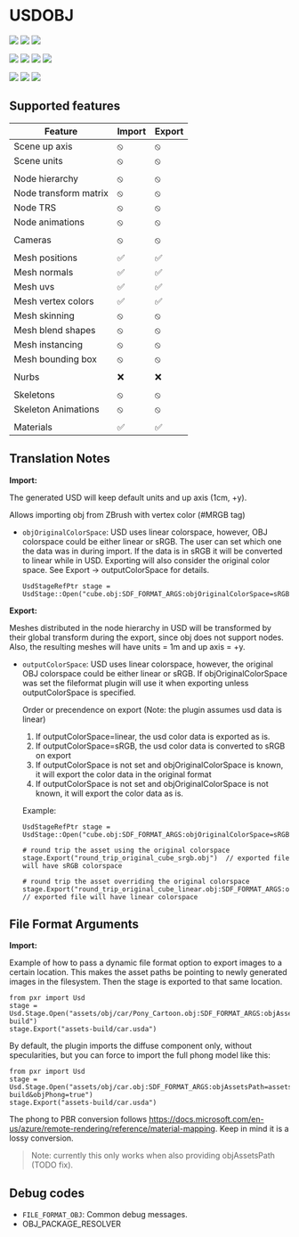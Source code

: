 # USDOBJ

[![](https://img.shields.io/endpoint?url=https://gist.githubusercontent.com/kwblackstone/264643f3d2acacc5369a0ba70854dfb6/raw/windows-2022-2405-OBJ.json)](https://github.com/adobe/USD-Fileformat-plugins/actions/workflows/ci.yml) [![](https://img.shields.io/endpoint?url=https://gist.githubusercontent.com/kwblackstone/264643f3d2acacc5369a0ba70854dfb6/raw/windows-2022-2311-OBJ.json)](https://github.com/adobe/USD-Fileformat-plugins/actions/workflows/ci.yml) [![](https://img.shields.io/endpoint?url=https://gist.githubusercontent.com/kwblackstone/264643f3d2acacc5369a0ba70854dfb6/raw/windows-2022-2308-OBJ.json)](https://github.com/adobe/USD-Fileformat-plugins/actions/workflows/ci.yml)

[![](https://img.shields.io/endpoint?url=https://gist.githubusercontent.com/kwblackstone/264643f3d2acacc5369a0ba70854dfb6/raw/macOS-14-2405-OBJ.json)](https://github.com/adobe/USD-Fileformat-plugins/actions/workflows/ci.yml) [![](https://img.shields.io/endpoint?url=https://gist.githubusercontent.com/kwblackstone/264643f3d2acacc5369a0ba70854dfb6/raw/macOS-13-2405-OBJ.json)](https://github.com/adobe/USD-Fileformat-plugins/actions/workflows/ci.yml) [![](https://img.shields.io/endpoint?url=https://gist.githubusercontent.com/kwblackstone/264643f3d2acacc5369a0ba70854dfb6/raw/macOS-13-2311-OBJ.json)](https://github.com/adobe/USD-Fileformat-plugins/actions/workflows/ci.yml) [![](https://img.shields.io/endpoint?url=https://gist.githubusercontent.com/kwblackstone/264643f3d2acacc5369a0ba70854dfb6/raw/macOS-13-2308-OBJ.json)](https://github.com/adobe/USD-Fileformat-plugins/actions/workflows/ci.yml)

[![](https://img.shields.io/endpoint?url=https://gist.githubusercontent.com/kwblackstone/264643f3d2acacc5369a0ba70854dfb6/raw/ubuntu-22.04-2405-OBJ.json)](https://github.com/adobe/USD-Fileformat-plugins/actions/workflows/ci.yml) [![](https://img.shields.io/endpoint?url=https://gist.githubusercontent.com/kwblackstone/264643f3d2acacc5369a0ba70854dfb6/raw/ubuntu-22.04-2311-OBJ.json)](https://github.com/adobe/USD-Fileformat-plugins/actions/workflows/ci.yml) [![](https://img.shields.io/endpoint?url=https://gist.githubusercontent.com/kwblackstone/264643f3d2acacc5369a0ba70854dfb6/raw/ubuntu-22.04-2308-OBJ.json)](https://github.com/adobe/USD-Fileformat-plugins/actions/workflows/ci.yml)

## Supported features

|Feature|Import|Export|
|--|--|--|
|Scene up axis            |⦸|⦸|
|Scene units              |⦸|⦸|
||||
|Node hierarchy           |⦸|⦸|
|Node transform matrix    |⦸|⦸|
|Node TRS                 |⦸|⦸|
|Node animations          |⦸|⦸|
||||
|Cameras                  |⦸|⦸|
||||
|Mesh positions           |✅|✅|
|Mesh normals             |✅|✅|
|Mesh uvs                 |✅|✅|
|Mesh vertex colors       |✅|✅|
|Mesh skinning            |⦸|⦸|
|Mesh blend shapes        |⦸|⦸|
|Mesh instancing          |⦸|⦸|
|Mesh bounding box        |⦸|⦸|
||||
|Nurbs                    |❌|❌|
||||
|Skeletons                |⦸|⦸|
|Skeleton Animations      |⦸|⦸|
||||
|Materials                |✅|✅|





## Translation Notes

**Import:**

The generated USD will keep default units and up axis (1cm, +y).

Allows importing obj from ZBrush with vertex color (#MRGB tag)

* `objOriginalColorSpace`: USD uses linear colorspace, however, OBJ colorspace could be either linear or sRGB.
    The user can set which one the data was in during import.  If the data is in sRGB it will be converted to linear while in USD. Exporting will also consider the original color space. See Export -> outputColorSpace for details.

    ```
    UsdStageRefPtr stage = UsdStage::Open("cube.obj:SDF_FORMAT_ARGS:objOriginalColorSpace=sRGB")
    ```

**Export:**

Meshes distributed in the node hierarchy in USD will be transformed by their global transform 
during the export, since obj does not support nodes.
Also, the resulting meshes will have units = 1m and up axis = +y.

* `outputColorSpace`: USD uses linear colorspace, however, the original OBJ colorspace could be either linear or sRGB.
    If objOriginalColorSpace was set the fileformat plugin will use it when exporting unless outputColorSpace is specified.

    Order or precendence on export (Note: the plugin assumes usd data is linear)
    1. If outputColorSpace=linear, the usd color data is exported as is.
    2. If outputColorSpace=sRGB, the usd color data is converted to sRGB on export
    3. If outputColorSpace is not set and objOriginalColorSpace is known, it will export the color data in the original format
    4. If outputColorSpace is not set and objOriginalColorSpace is not known, it will export the color data as is.

    Example:
    ```
    UsdStageRefPtr stage = UsdStage::Open("cube.obj:SDF_FORMAT_ARGS:objOriginalColorSpace=sRGB")

    # round trip the asset using the original colorspace
    stage.Export("round_trip_original_cube_srgb.obj")  // exported file will have sRGB colorspace

    # round trip the asset overriding the original colorspace
    stage.Export("round_trip_original_cube_linear.obj:SDF_FORMAT_ARGS:outputColorSpace=linear")  // exported file will have linear colorspace
    ```

## File Format Arguments

**Import:**

Example of how to pass a dynamic file format option to export images to a certain location.
This makes the asset paths be pointing to newly generated images in the filesystem.
Then the stage is exported to that same location.
```
from pxr import Usd
stage = Usd.Stage.Open("assets/obj/car/Pony_Cartoon.obj:SDF_FORMAT_ARGS:objAssetsPath=assets-build")
stage.Export("assets-build/car.usda")
```

By default, the plugin imports the diffuse component only, without specularities, but you can force to import the full phong model like this:
```
from pxr import Usd
stage = Usd.Stage.Open("assets/obj/car.obj:SDF_FORMAT_ARGS:objAssetsPath=assets-build&objPhong=true")
stage.Export("assets-build/car.usda")
```
The phong to PBR conversion follows https://docs.microsoft.com/en-us/azure/remote-rendering/reference/material-mapping. Keep in mind it is a lossy conversion.
> Note: currently this only works when also providing objAssetsPath (TODO fix).

## Debug codes
* `FILE_FORMAT_OBJ`: Common debug messages.
* OBJ_PACKAGE_RESOLVER



